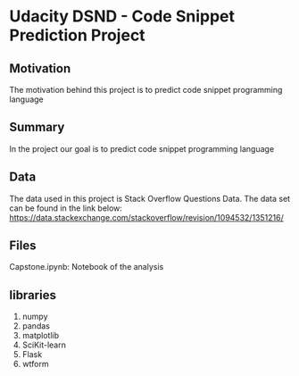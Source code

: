 # Udacity DSND - Code Snippet Prediction Project 


## Motivation 
The motivation behind this project is to predict code snippet programming language

## Summary 
In the project our goal is to predict code snippet programming language

## Data 
The data used in this project is Stack Overflow Questions Data. The data set can be found in the link below: 
https://data.stackexchange.com/stackoverflow/revision/1094532/1351216/

## Files 
Capstone.ipynb: Notebook of the analysis 

## libraries
1. numpy
2. pandas
3. matplotlib 
4. SciKit-learn 
5. Flask 
6. wtform
